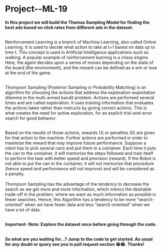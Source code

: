 # Project--ML-19

<table>


**In this project we will build the Thomas Sampling Model for finding the best ads based on click rates from different ads in the dataset**.<br></br>  


  Reinforcement Learning is a branch of Machine Learning, also called Online Learning. It is used to decide what action to take at t+1 based on data up to time t. This concept is used in Artificial Intelligence applications such as walking.
A popular example of reinforcement learning is a chess engine. Here, the agent decides upon a series of moves depending on the state of the board (the environment), and the reward can be defined as a win or lose at the end of the game. <br></br>

  Thompson Sampling (Posterior Sampling or Probability Matching) is an algorithm for choosing the actions that address the exploration-exploitation dilemma in the multi-armed bandit problem. Actions are performed several times and are called exploration. It uses training information that evaluates the actions taken rather than instructs by giving correct actions. This is what creates the need for active exploration, for an explicit trial-and-error search for good behavior.<br></br> 
  
Based on the results of those actions, rewards (1) or penalties (0) are given for that action to the machine. Further actions are performed in order to maximize the reward that may improve future performance. Suppose a robot has to pick several cans and put them in a container.
Each time it puts the can to the container, it will memorize the steps followed and train itself to perform the task with better speed and precision (reward).
If the Robot is not able to put the can in the container, it will not memorize that procedure (hence speed and performance will not improve) and will be considered as a penalty.<br></br>
Thompson Sampling has the advantage of the tendency to decrease the search as we get more and more information, which mimics the desirable trade-off in the problem, where we want as much information as possible in fewer searches. Hence, this Algorithm has a tendency to be more “search-oriented” when we have fewer data and less “search-oriented” when we have a lot of data.<br></br>

  
**Important- Note: Explore the dataset once before going through the code.**
</table>

**So what are you waiting for...? Jump to the code to get started. As usual for any doubt or query see you in pull request section 😁😂. Thanks!**

